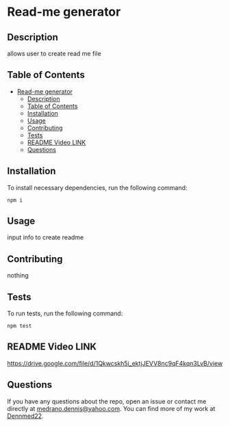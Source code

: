 # Read-me generator


## Description

allows user to create read me file

## Table of Contents 

- [Read-me generator](#read-me-generator)
  - [Description](#description)
  - [Table of Contents](#table-of-contents)
  - [Installation](#installation)
  - [Usage](#usage)
  - [Contributing](#contributing)
  - [Tests](#tests)
  - [README Video LINK](#readme-video-link)
  - [Questions](#questions)

## Installation

To install necessary dependencies, run the following command:

```
npm i
```

## Usage

input info to create readme


  
## Contributing

nothing

## Tests

To run tests, run the following command:

```
npm test
```
## README Video LINK

https://drive.google.com/file/d/1Qkwcskh5i_ektjJEVV8nc9qF4kqn3LvB/view

## Questions

If you have any questions about the repo, open an issue or contact me directly at medrano.dennis@yahoo.com. You can find more of my work at [Dennmed22](https://github.com/Dennmed22/).

